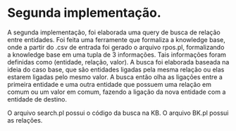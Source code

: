 # Segunda implementação.

A segunda implementação, foi elaborada uma query de busca de relação entre entidades. Foi feita uma ferramente que formaliza a knowledge base, onde a partir do .csv de entrada foi gerado o arquivo rpos.pl, formalizando a knowledge base em uma tupla de 3 informações. Tais informações foram definidas como (entidade, relação, valor). A busca foi elaborada baseada na ideia do caso base, que são entidades ligadas pela mesma relação ou elas estarem ligadas pelo mesmo valor. A busca então olha as ligações entre a primeira entidade e uma outra entidade que possuem uma relação em comum ou um valor em comum, fazendo a ligação da nova entidade com a entidade de destino.

O arquivo search.pl possui o código da busca na KB.
O arquivo BK.pl possui as relações.
